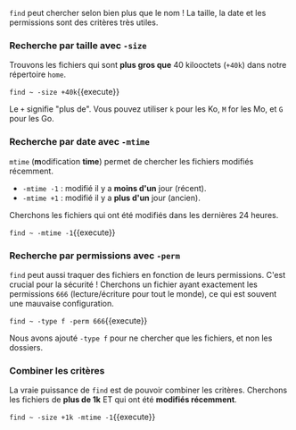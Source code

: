 `find` peut chercher selon bien plus que le nom ! La taille, la date et les permissions sont des critères très utiles.

### Recherche par taille avec `-size`

Trouvons les fichiers qui sont **plus gros que** 40 kilooctets (`+40k`) dans notre répertoire `home`.

`find ~ -size +40k`{{execute}}

Le `+` signifie "plus de". Vous pouvez utiliser `k` pour les Ko, `M` for les Mo, et `G` pour les Go.

### Recherche par date avec `-mtime`

`mtime` (**m**odification **time**) permet de chercher les fichiers modifiés récemment.
-   `-mtime -1` : modifié il y a **moins d'un** jour (récent).
-   `-mtime +1` : modifié il y a **plus d'un** jour (ancien).

Cherchons les fichiers qui ont été modifiés dans les dernières 24 heures.

`find ~ -mtime -1`{{execute}}

### Recherche par permissions avec `-perm`

`find` peut aussi traquer des fichiers en fonction de leurs permissions. C'est crucial pour la sécurité ! Cherchons un fichier ayant exactement les permissions `666` (lecture/écriture pour tout le monde), ce qui est souvent une mauvaise configuration.

`find ~ -type f -perm 666`{{execute}}

Nous avons ajouté `-type f` pour ne chercher que les fichiers, et non les dossiers.

### Combiner les critères

La vraie puissance de `find` est de pouvoir combiner les critères. Cherchons les fichiers de **plus de 1k** ET qui ont été **modifiés récemment**.

`find ~ -size +1k -mtime -1`{{execute}}